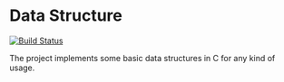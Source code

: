 # Data Structure
[![Build Status](https://travis-ci.org/alvadorn/data_structure.svg?branch=master)](https://travis-ci.org/alvadorn/data_structure)

The project implements some basic data structures in C for any kind of usage.
